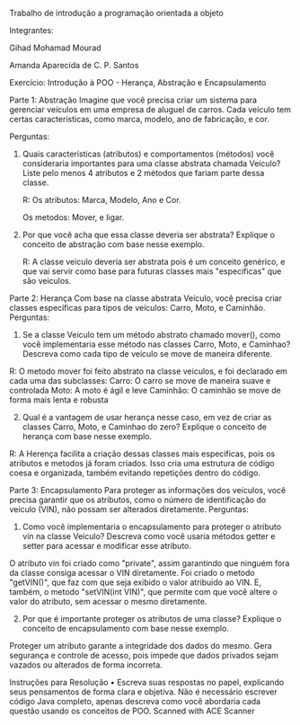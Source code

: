Trabalho de introdução a programação orientada a objeto

Integrantes: 

Gihad Mohamad Mourad

Amanda Aparecida de C. P. Santos


Exercício: Introdução à POO - Herança, Abstração e Encapsulamento


Parte 1: Abstração
Imagine que você precisa criar um sistema para gerenciar veículos em uma empresa de aluguel de carros. Cada veículo tem certas características, como marca, modelo, ano de fabricação, e cor.

Perguntas:
1. Quais características (atributos) e comportamentos (métodos) você consideraria importantes para uma classe abstrata chamada Veículo? Liste pelo menos 4 atributos e 2 métodos que fariam parte dessa classe.


    R:   Os atributos: Marca, Modelo, Ano e Cor.

   Os metodos: Mover, e ligar.



3. Por que você acha que essa classe deveria ser abstrata? Explique o conceito de abstração com base nesse exemplo.

   R:  A classe veiculo deveria ser abstrata pois é um conceito genérico, e que vai servir como base para futuras classes mais "especificas" que são veiculos.




Parte 2: Herança
Com base na classe abstrata Veículo, você precisa criar classes específicas para tipos de veículos: Carro, Moto, e Caminhão.
Perguntas:


1. Se a classe Veiculo tem um método abstrato chamado mover(), como você implementaria esse método nas classes Carro, Moto, e Caminhao? Descreva como cada tipo de veículo se move de maneira diferente.

 
  R: O metodo mover foi feito abstrato na classe veiculos, e foi declarado em cada uma das subclasses:
    Carro: O carro se move de maneira suave e controlada
    Moto: A moto é ágil e leve
    Caminhão: O caminhão se move de forma mais lenta e robusta 


2. Qual é a vantagem de usar herança nesse caso, em vez de criar as classes Carro, Moto, e Caminhao do zero? Explique o conceito de herança com base nesse exemplo.

R: A Herença facilita a criação dessas classes mais especificas, pois os atributos e metodos já foram criados. Isso cria uma estrutura de código coesa e organizada, também evitando repetições dentro do código.




Parte 3: Encapsulamento
Para proteger as informações dos veículos, você precisa garantir que os atributos, como o número de identificação do veículo (VIN), não possam ser alterados diretamente.
Perguntas:

1. Como você implementaria o encapsulamento para proteger o atributo vin na classe Veículo? Descreva como você usaria métodos getter e setter para acessar e modificar esse atributo.


O atributo vin foi criado como "private", assim garantindo que ninguém fora da classe consiga acessar o VIN diretamente. Foi criado o metodo "getVIN()", que faz com que seja exibido o valor atribuido ao VIN. E, também, o metodo "setVIN(int VIN)", que permite com que você altere o valor do atributo, sem acessar o mesmo diretamente.


2. Por que é importante proteger os atributos de uma classe? Explique o conceito de encapsulamento com base nesse exemplo.


Proteger um atributo garante a integridade dos dados do mesmo. Gera segurança e controle de acesso, pois impede que dados privados sejam vazados ou alterados de forma incorreta.


Instruções para Resolução
•
Escreva suas respostas no papel, explicando seus pensamentos de forma clara e objetiva.
Não é necessário escrever código Java completo, apenas descreva como você abordaria cada questão usando os conceitos de POO.
Scanned with ACE Scanner
